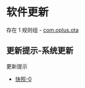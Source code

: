 # 软件更新

存在 1 规则组 - [com.oplus.ota](/src/apps/com.oplus.ota.ts)

## 更新提示-系统更新

更新提示

- [快照-0](https://i.gkd.li/i/22793250)
